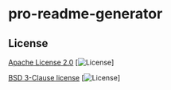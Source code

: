 # pro-readme-generator

  ## License
    
  
  [Apache License 2.0]((https://opensource.org/licenses/Apache-2.0)) [![License](https://img.shields.io/badge/License-Apache%202.0-blue.svg)]  
  
  [BSD 3-Clause license]((https://opensource.org/licenses/BSD-3-Clause)) [![License](https://img.shields.io/badge/License-BSD%203--Clause-blue.svg)]   